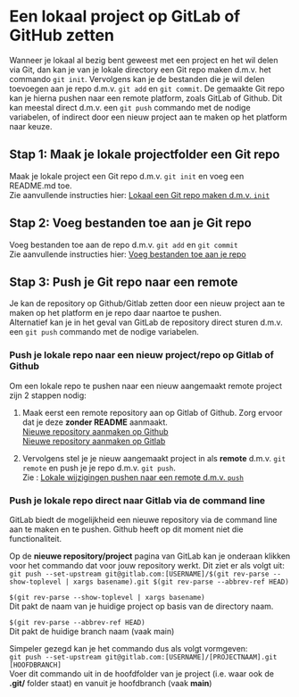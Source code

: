 # Een lokaal project op GitLab of GitHub zetten
Wanneer je lokaal al bezig bent geweest met een project en het wil delen via Git, dan kan je van je lokale
directory een Git repo maken d.m.v. het commando `git init`. Vervolgens kan je de bestanden die je wil delen toevoegen
aan je repo d.m.v. `git add` en `git commit`. De gemaakte Git repo kan je hierna pushen naar een remote platform, zoals GitLab of Github. 
Dit kan meestal direct d.m.v. een `git push` commando met de nodige variabelen, of indirect door een nieuw project aan te
maken op het platform naar keuze.

## Stap 1: Maak je lokale projectfolder een Git repo

Maak je lokale project een Git repo d.m.v. `git init` en voeg een README.md toe.   
Zie aanvullende instructies hier: 
[Lokaal een Git repo maken d.m.v. `init`](./lokale-git-init.md)  
  
## Stap 2: Voeg bestanden toe aan je Git repo
Voeg bestanden toe aan de repo d.m.v. `git add` en `git commit`   
Zie aanvullende instructies hier:
[Voeg bestanden toe aan je repo](git-add-and-commit-files.md)


## Stap 3: Push je Git repo naar een remote

Je kan de repository op Github/Gitlab zetten door een nieuw project aan te maken op het platform en je repo
daar naartoe te pushen.  
Alternatief kan je in het geval van GitLab de repository direct sturen d.m.v. een `git push` commando met de nodige variabelen. 

### Push je lokale repo naar een nieuw project/repo op Gitlab of Github

Om een lokale repo te pushen naar een nieuw aangemaakt remote project zijn 2 stappen nodig: 

1. Maak eerst een remote repository aan op Gitlab of Github. Zorg ervoor dat je deze **zonder README** aanmaakt.   
[Nieuwe repository aanmaken op Github](./aanmaken-nieuwe-repo-github.md)   
[Nieuwe repository aanmaken op Gitlab](./aanmaken-nieuwe-repo-gitlab.md)   

2. Vervolgens stel je je nieuw aangemaakt project in als **remote** d.m.v. `git remote` en push je je repo d.m.v. `git push`.   
Zie :
[Lokale wijzigingen pushen naar een remote d.m.v. `push`](git-push-naar-remote-repo.md)


### Push je lokale repo direct naar Gitlab via de command line

GitLab biedt de mogelijkheid een nieuwe repository via de command line aan te maken en te pushen. Github heeft op dit 
moment niet die functionaliteit.   

Op de **nieuwe repository/project** pagina van GitLab kan je onderaan klikken voor het commando dat voor jouw repository werkt.
Dit ziet er als volgt uit:
`git push --set-upstream git@gitlab.com:[USERNAME]/$(git rev-parse --show-toplevel | xargs basename).git $(git rev-parse --abbrev-ref HEAD)`

`$(git rev-parse --show-toplevel | xargs basename)`   
Dit pakt de naam van je huidige project op basis van de directory naam.  

`$(git rev-parse --abbrev-ref HEAD)`   
Dit pakt de huidige branch naam (vaak main)   

Simpeler gezegd kan je het commando dus als volgt vormgeven:   
`git push --set-upstream git@gitlab.com:[USERNAME]/[PROJECTNAAM].git [HOOFDBRANCH]`   
Voer dit commando uit in de hoofdfolder van je project (i.e. waar ook de **.git/** folder staat) en vanuit je hoofdbranch (vaak **main**)
 




